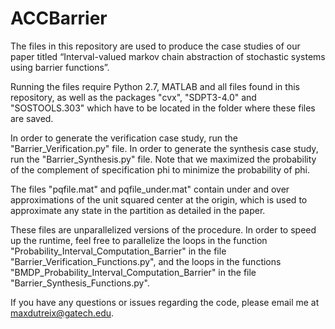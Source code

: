 # ACCBarrier

The files in this repository are used to produce the case studies of our paper titled “Interval-valued markov chain abstraction of stochastic systems using barrier functions”.

Running the files require Python 2.7, MATLAB and all files found in this repository, as well as the packages "cvx", "SDPT3-4.0" and "SOSTOOLS.303" which have to be located in the folder where these files are saved.

In order to generate the verification case study, run the "Barrier_Verification.py" file. In order to generate the synthesis case study, run the "Barrier_Synthesis.py" file. Note that we maximized the probability of the complement of specification phi to minimize the probability of phi.

The files "pqfile.mat" and pqfile_under.mat" contain under and over approximations of the unit squared center at the origin, which is used to approximate any state in the partition as detailed in the paper.

These files are unparallelized versions of the procedure. In order to speed up the runtime, feel free to parallelize the loops in the function "Probability_Interval_Computation_Barrier" in the file "Barrier_Verification_Functions.py", and the loops in the functions "BMDP_Probability_Interval_Computation_Barrier" in the file "Barrier_Synthesis_Functions.py".

If you have any questions or issues regarding the code, please email me at maxdutreix@gatech.edu.
